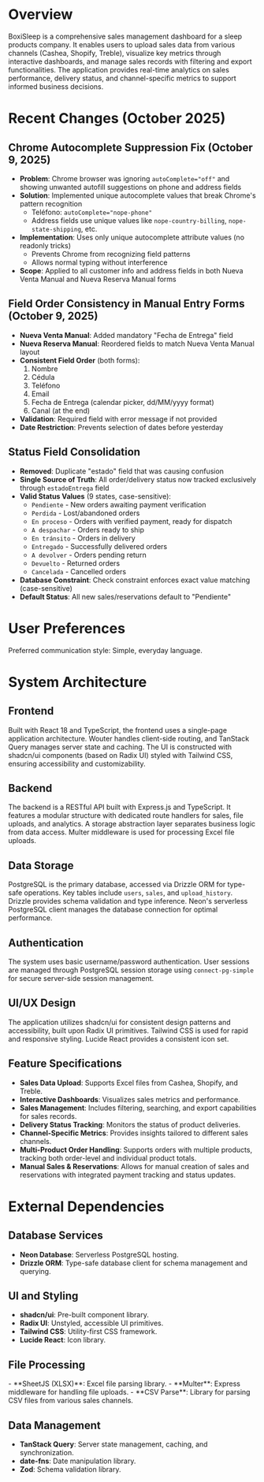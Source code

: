 # Overview

BoxiSleep is a comprehensive sales management dashboard for a sleep products company. It enables users to upload sales data from various channels (Cashea, Shopify, Treble), visualize key metrics through interactive dashboards, and manage sales records with filtering and export functionalities. The application provides real-time analytics on sales performance, delivery status, and channel-specific metrics to support informed business decisions.

# Recent Changes (October 2025)

## Chrome Autocomplete Suppression Fix (October 9, 2025)
- **Problem**: Chrome browser was ignoring `autoComplete="off"` and showing unwanted autofill suggestions on phone and address fields
- **Solution**: Implemented unique autocomplete values that break Chrome's pattern recognition
  - Teléfono: `autoComplete="nope-phone"`
  - Address fields use unique values like `nope-country-billing`, `nope-state-shipping`, etc.
- **Implementation**: Uses only unique autocomplete attribute values (no readonly tricks)
  - Prevents Chrome from recognizing field patterns
  - Allows normal typing without interference
- **Scope**: Applied to all customer info and address fields in both Nueva Venta Manual and Nueva Reserva Manual forms

## Field Order Consistency in Manual Entry Forms (October 9, 2025)
- **Nueva Venta Manual**: Added mandatory "Fecha de Entrega" field
- **Nueva Reserva Manual**: Reordered fields to match Nueva Venta Manual layout
- **Consistent Field Order** (both forms):
  1. Nombre
  2. Cédula
  3. Teléfono
  4. Email
  5. Fecha de Entrega (calendar picker, dd/MM/yyyy format)
  6. Canal (at the end)
- **Validation**: Required field with error message if not provided
- **Date Restriction**: Prevents selection of dates before yesterday

## Status Field Consolidation
- **Removed**: Duplicate "estado" field that was causing confusion
- **Single Source of Truth**: All order/delivery status now tracked exclusively through `estadoEntrega` field
- **Valid Status Values** (9 states, case-sensitive):
  - `Pendiente` - New orders awaiting payment verification
  - `Perdida` - Lost/abandoned orders
  - `En proceso` - Orders with verified payment, ready for dispatch
  - `A despachar` - Orders ready to ship
  - `En tránsito` - Orders in delivery
  - `Entregado` - Successfully delivered orders
  - `A devolver` - Orders pending return
  - `Devuelto` - Returned orders
  - `Cancelada` - Cancelled orders
- **Database Constraint**: Check constraint enforces exact value matching (case-sensitive)
- **Default Status**: All new sales/reservations default to "Pendiente"

# User Preferences

Preferred communication style: Simple, everyday language.

# System Architecture

## Frontend
Built with React 18 and TypeScript, the frontend uses a single-page application architecture. Wouter handles client-side routing, and TanStack Query manages server state and caching. The UI is constructed with shadcn/ui components (based on Radix UI) styled with Tailwind CSS, ensuring accessibility and customizability.

## Backend
The backend is a RESTful API built with Express.js and TypeScript. It features a modular structure with dedicated route handlers for sales, file uploads, and analytics. A storage abstraction layer separates business logic from data access. Multer middleware is used for processing Excel file uploads.

## Data Storage
PostgreSQL is the primary database, accessed via Drizzle ORM for type-safe operations. Key tables include `users`, `sales`, and `upload_history`. Drizzle provides schema validation and type inference. Neon's serverless PostgreSQL client manages the database connection for optimal performance.

## Authentication
The system uses basic username/password authentication. User sessions are managed through PostgreSQL session storage using `connect-pg-simple` for secure server-side session management.

## UI/UX Design
The application utilizes shadcn/ui for consistent design patterns and accessibility, built upon Radix UI primitives. Tailwind CSS is used for rapid and responsive styling. Lucide React provides a consistent icon set.

## Feature Specifications
- **Sales Data Upload**: Supports Excel files from Cashea, Shopify, and Treble.
- **Interactive Dashboards**: Visualizes sales metrics and performance.
- **Sales Management**: Includes filtering, searching, and export capabilities for sales records.
- **Delivery Status Tracking**: Monitors the status of product deliveries.
- **Channel-Specific Metrics**: Provides insights tailored to different sales channels.
- **Multi-Product Order Handling**: Supports orders with multiple products, tracking both order-level and individual product totals.
- **Manual Sales & Reservations**: Allows for manual creation of sales and reservations with integrated payment tracking and status updates.

# External Dependencies

## Database Services
- **Neon Database**: Serverless PostgreSQL hosting.
- **Drizzle ORM**: Type-safe database client for schema management and querying.

## UI and Styling
- **shadcn/ui**: Pre-built component library.
- **Radix UI**: Unstyled, accessible UI primitives.
- **Tailwind CSS**: Utility-first CSS framework.
- **Lucide React**: Icon library.

<h2>File Processing</h2>
- **SheetJS (XLSX)**: Excel file parsing library.
- **Multer**: Express middleware for handling file uploads.
- **CSV Parse**: Library for parsing CSV files from various sales channels.

## Data Management
- **TanStack Query**: Server state management, caching, and synchronization.
- **date-fns**: Date manipulation library.
- **Zod**: Schema validation library.